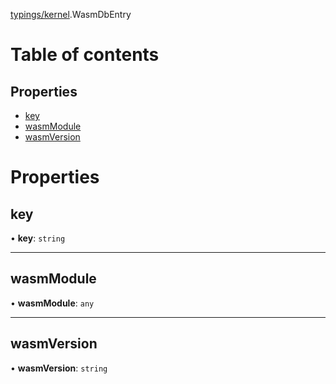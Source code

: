[typings/kernel](../modules/typings_kernel.md).WasmDbEntry

# Table of contents

## Properties

- [key](typings_kernel.WasmDbEntry.md#key)
- [wasmModule](typings_kernel.WasmDbEntry.md#wasmmodule)
- [wasmVersion](typings_kernel.WasmDbEntry.md#wasmversion)

# Properties

## key

• **key**: `string`

___

## wasmModule

• **wasmModule**: `any`

___

## wasmVersion

• **wasmVersion**: `string`
